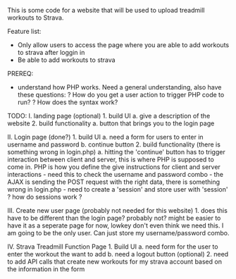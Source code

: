 This is some code for a website that will be used to upload treadmill workouts to Strava.


Feature list:
- Only allow users to access the page where you are able to add workouts to strava after loggin in
- Be able to add workouts to strava



PREREQ:
- understand how PHP works. 
    Need a general understanding, also have these questions:
    ? How do you get a user action to trigger PHP code to run?
    ? How does the syntax work?

TODO:
I. landing page (optional)
    1. build UI
        a. give a description of the website
    2. build functionality
        a. button that brings you to the login page

II. Login page (done?)
    1. build UI
        a. need a form for users to enter in username and password
        b. continue button
    2. build functionality (there is something wrong in login.php)
        a. hitting the 'continue' button has to trigger interaction between client and server, this is where PHP is   supposed to come in. PHP is how you define the give instructions for client and server interactions
            - need this to check the username and password combo
                - the AJAX is sending the POST request with the right data, there is something wrong in login.php
            - need to create a 'session' and store user with 'session'
                ? how do sessions work ?

III. Create new user page (probably not needed for this website)
    1. does this have to be different than the login page? probably not? might be easier to have it as a seperate page for now, lowkey don't even think we need this. I am going to be the only user. Can just store my username/password combo. 

IV. Strava Treadmill Function Page
    1. Build UI
        a. need form for the user to enter the workout the want to add
        b. need a logout button (optional)
    2. need to add API calls that create new workouts for my strava account based on the information in the form


